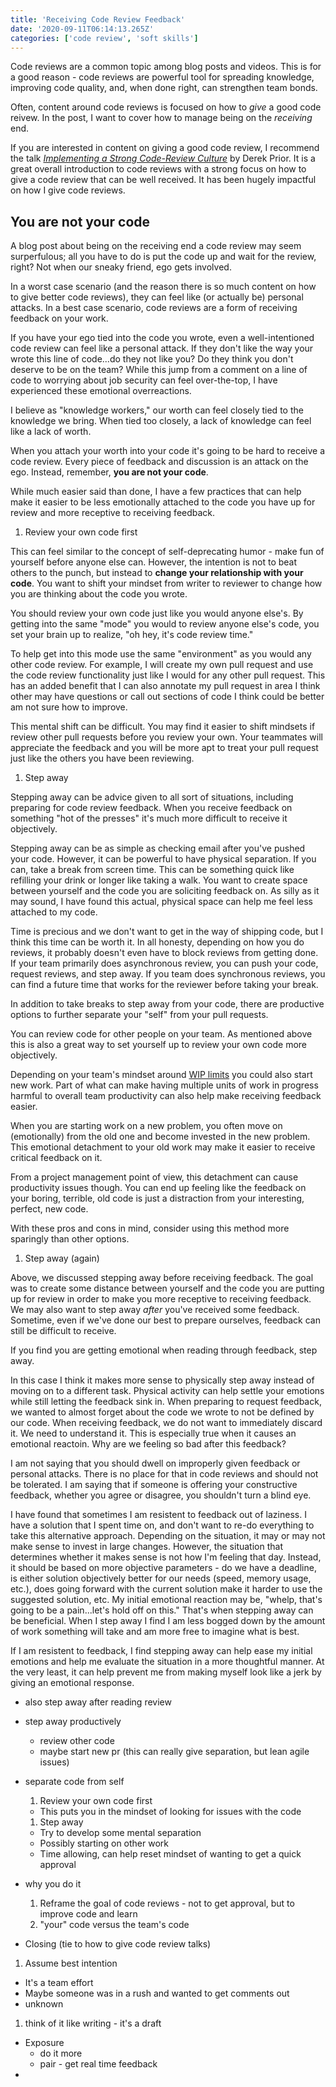 ```yaml
---
title: 'Receiving Code Review Feedback'
date: '2020-09-11T06:14:13.265Z'
categories: ['code review', 'soft skills']
---
```


Code reviews are a common topic among blog posts and videos. This is for a good reason - code reviews are powerful tool for spreading knowledge, improving code quality, and, when done right, can strengthen team bonds.

Often, content around code reviews is focused on how to _give_ a good code reivew. In the post, I want to cover how to manage being on the _receiving_ end.

If you are interested in content on giving a good code review, I recommend the talk [_Implementing a Strong Code-Review Culture_](https://youtu.be/PJjmw9TRB7s) by Derek Prior. It is a great overall introduction to code reviews with a strong focus on how to give a code review that can be well received. It has been hugely impactful on how I give code reviews.

## You are not your code

A blog post about being on the receiving end a code review may seem surperfulous; all you have to do is put the code up and wait for the review, right? Not when our sneaky friend, ego gets involved.

In a worst case scenario (and the reason there is so much content on how to give better code reviews), they can feel like (or actually be) personal attacks. In a best case scenario, code reviews are a form of receiving feedback on your work.

If you have your ego tied into the code you wrote, even a well-intentioned code review can feel like a personal attack. If they don't like the way your wrote this line of code...do they not like you? Do they think you don't deserve to be on the team? While this jump from a comment on a line of code to worrying about job security can feel over-the-top, I have experienced these emotional overreactions.

I believe as "knowledge workers," our worth can feel closely tied to the knowledge we bring. When tied too closely, a lack of knowledge can feel like a lack of worth.

<!-- On top of tying our worth into the correctness of our code, writing code also has an artistic element to it. Different developers have different styles and aesthetic preferences for their code. Even when trying to be rational and Spock-like about the functionality of code, sometimes feedback can be about more "artistic" choices you have made and. This feedback can be even more impactful because it is a tied to personal preference over fact. -->

When you attach your worth into your code it's going to be hard to receive a code review. Every piece of feedback and discussion is an attack on the ego. Instead, remember, **you are not your code**.

<!--It's okay to work hard on something, and for others to find opportunities to improve it. -->
While much easier said than done, I have a few practices that can help make it easier to be less emotionally attached to the code you have up for review and more receptive to receiving feedback.

1. Review your own code first

This can feel similar to the concept of self-deprecating humor - make fun of yourself before anyone else can. However, the intention is not to beat others to the punch, but instead to **change your relationship with your code**. You want to shift your mindset from writer to reviewer to change how you are thinking about the code you wrote.

You should review your own code just like you would anyone else's. By getting into the same "mode" you would to review anyone else's code, you set your brain up to realize, "oh hey, it's code review time."

To help get into this mode use the same "environment" as you would any other code review. For example, I will create my own pull request and use the code review functionality just like I would for any other pull request. This has an added benefit that I can also annotate my pull request in area I think other may have questions or call out sections of code I think could be better am not sure how to improve.

This mental shift can be difficult. You may find it easier to shift mindsets if review other pull requests before you review your own. Your teammates will appreciate the feedback and you will be more apt to treat your pull request just like the others you have been reviewing. 

1. Step away

Stepping away can be advice given to all sort of situations, including preparing for code review feedback. When you receive feedback on something "hot of the presses" it's much more difficult to receive it objectively.

Stepping away can be as simple as checking email after you've pushed your code. However, it can be powerful to have physical separation. If you can, take a break from screen time. This can be something quick like refilling your drink or longer like taking a walk. You want to create space between yourself and the code you are soliciting feedback on. As silly as it may sound, I have found this actual, physical space can help me feel less attached to my code.

Time is precious and we don't want to get in the way of shipping code, but I think this time can be worth it. In all honesty, depending on how you do reviews, it probably doesn't even have to block reviews from getting done. If your team primarily does asynchronous review, you can push your code, request reviews, and step away. If you team does synchronous reviews, you can find a future time that works for the reviewer before taking your break. 

In addition to take breaks to step away from your code, there are productive options to further separate your "self" from your pull requests.

You can review code for other people on your team. As mentioned above this is also a great way to set yourself up to review your own code more objectively.

Depending on your team's mindset around [WIP limits](https://www.planview.com/resources/articles/benefits-wip-limits/) you could also start new work.  Part of what can make having multiple units of work in progress harmful to overall team productivity can also help make receiving feedback easier.

When you are starting work on a new problem, you often move on (emotionally) from the old one and become invested in the new problem. This emotional detachment to your old work may make it easier to receive critical feedback on it. 

From a project management point of view, this detachment can cause productivity issues though. You can end up feeling like the feedback on your boring, terrible, old code is just a distraction from your interesting, perfect, new code.

With these pros and cons in mind, consider using this method more sparingly than other options.

1. Step away (again) 

Above, we discussed stepping away before receiving feedback. The goal was to create some distance between yourself and the code you are putting up for review in order to make you more receptive to receiving feedback. We may also want to step away _after_ you've received some feedback. Sometime, even if we've done our best to prepare ourselves, feedback can still be difficult to receive. 

If you find you are getting emotional when reading through feedback, step away. 

In this case I think it makes more sense to physically step away instead of moving on to a different task. Physical activity can help settle your emotions while still letting the feedback sink in. When preparing to request feedback, we wanted to almost forget about the code we wrote to not be defined by our code. When receiving feedback, we do not want to immediately discard it. We need to understand it. This is especially true when it causes an emotional reactoin. Why are we feeling so bad after this feedback?

I am not saying that you should dwell on improperly given feedback or personal attacks. There is no place for that in code reviews and should not be tolerated. I am saying that if someone is offering your constructive feedback, whether you agree or disagree, you shouldn't turn a blind eye.

I have found that sometimes I am resistent to feedback out of laziness. I have a solution that I spent time on, and don't want to re-do everything to take this alternative approach. Depending on the situation, it may or may not make sense to invest in large changes. However, the situation that determines whether it makes sense is not how I'm feeling that day. Instead, it should be based on more objective parameters - do we have a deadline, is either solution objectively better for our needs (speed, memory usage, etc.), does going forward with the current solution make it harder to use the suggested solution, etc. My initial emotional reaction may be, "whelp, that's going to be a pain...let's hold off on this." That's when stepping away can be beneficial. When I step away I find I am less bogged down by the amount of work something will take and am more free to imagine what is best.

If I am resistent to feedback, I find stepping away can help ease my initial emotions and help me evaluate the situation in a more thoughtful manner. At the very least, it can help prevent me from making myself look like a jerk by giving an emotional response. 


* also step away after reading review
* step away productively
  * review other code
  * maybe start new pr (this can really give separation, but lean agile issues)

* separate code from self
  1. Review your own code first
    * This puts you in the mindset of looking for issues with the code
  1. Step away
    * Try to develop some mental separation
    * Possibly starting on other work
    * Time allowing, can help reset mindset of wanting to get a quick approval
* why you do it
  1. Reframe the goal of code reviews - not to get approval, but to improve code and learn
  1. "your" code versus the team's code
* Closing (tie to how to give code review talks) 
1. Assume best intention
  * It's a team effort
  * Maybe someone was in a rush and wanted to get comments out
* unknown
1. think of it like writing - it's  a draft
* Exposure
  * do it more
  * pair - get real time feedback
* 
